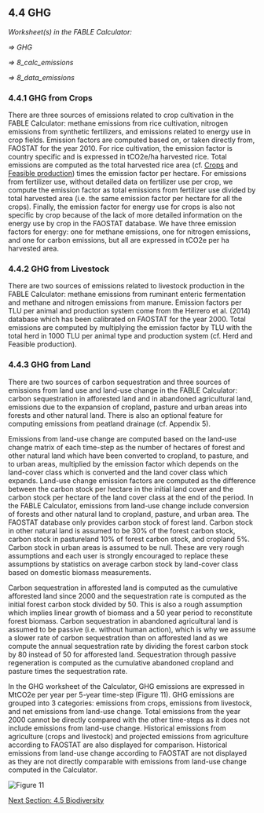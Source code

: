 ## 4.4 GHG

_Worksheet(s) in the FABLE Calculator:_

_⇒ GHG_

_⇒ 8_calc_emissions_

_⇒ 8_data_emissions_

### 4.4.1 GHG from Crops

There are three sources of emissions related to crop cultivation in the FABLE Calculator: methane emissions from rice cultivation, nitrogen emissions from synthetic fertilizers, and emissions related to energy use in crop fields. Emission factors are computed based on, or taken directly from, FAOSTAT for the year 2010. For rice cultivation, the emission factor is country specific and is expressed in tCO2e/ha harvested rice. Total emissions are computed as the total harvested rice area (cf. [Crops](https://github.com/FableCalculator/DocumentationWiki/wiki/3_3.-Crops#33-crops) and [Feasible production](https://github.com/FableCalculator/DocumentationWiki/wiki/3_5.-Feasible-production,-trade,-and-consumption#35-feasible-production-trade-and-consumption)) times the emission factor per hectare. For emissions from fertilizer use, without detailed data on fertilizer use per crop, we compute the emission factor as total emissions from fertilizer use divided by total harvested area (i.e. the same emission factor per hectare for all the crops). Finally, the emission factor for energy use for crops is also not specific by crop because of the lack of more detailed information on the energy use by crop in the FAOSTAT database. We have three emission factors for energy: one for methane emissions, one for nitrogen emissions, and one for carbon emissions, but all are expressed in tCO2e per ha harvested area.

### 4.4.2 GHG from Livestock

There are two sources of emissions related to livestock production in the FABLE Calculator: methane emissions from ruminant enteric fermentation and methane and nitrogen emissions from manure. Emission factors per TLU per animal and production system come from the Herrero et al. (2014) database which has been calibrated on FAOSTAT for the year 2000. Total emissions are computed by multiplying the emission factor by TLU with the total herd in 1000 TLU per animal type and production system (cf. Herd and Feasible production).

### 4.4.3 GHG from Land

There are two sources of carbon sequestration and three sources of emissions from land use and land-use change in the FABLE Calculator: carbon sequestration in afforested land and in abandoned agricultural land, emissions due to the expansion of cropland, pasture and urban areas into forests and other natural land. There is also an optional feature for computing emissions from peatland drainage (cf. Appendix 5).

Emissions from land-use change are computed based on the land-use change matrix of each time-step as the number of hectares of forest and other natural land which have been converted to cropland, to pasture, and to urban areas, multiplied by the emission factor which depends on the land-cover class which is converted and the land cover class which expands. Land-use change emission factors are computed as the difference between the carbon stock per hectare in the initial land cover and the carbon stock per hectare of the land cover class at the end of the period. In the FABLE Calculator, emissions from land-use change include conversion of forests and other natural land to cropland, pasture, and urban area. The FAOSTAT database only provides carbon stock of forest land. Carbon stock in other natural land is assumed to be 30% of the forest carbon stock, carbon stock in pastureland 10% of forest carbon stock, and cropland 5%. Carbon stock in urban areas is assumed to be null. These are very rough assumptions and each user is strongly encouraged to replace these assumptions by statistics on average carbon stock by land-cover class based on domestic biomass measurements.

Carbon sequestration in afforested land is computed as the cumulative afforested land since 2000 and the sequestration rate is computed as the initial forest carbon stock divided by 50. This is also a rough assumption which implies linear growth of biomass and a 50 year period to reconstitute forest biomass. Carbon sequestration in abandoned agricultural land is assumed to be passive (i.e. without human action), which is why we assume a slower rate of carbon sequestration than on afforested land as we compute the annual sequestration rate by dividing the forest carbon stock by 80 instead of 50 for afforested land. Sequestration through passive regeneration is computed as the cumulative abandoned cropland and pasture times the sequestration rate.

In the GHG worksheet of the Calculator, GHG emissions are expressed in MtCO2e per year per 5-year time-step (Figure 11). GHG emissions are grouped into 3 categories: emissions from crops, emissions from livestock, and net emissions from land-use change. Total emissions from the year 2000 cannot be directly compared with the other time-steps as it does not include emissions from land-use change. Historical emissions from agriculture (crops and livestock) and projected emissions from agriculture according to FAOSTAT are also displayed for comparison. Historical emissions from land-use change according to FAOSTAT are not displayed as they are not directly comparable with emissions from land-use change computed in the Calculator.

![Figure 11](https://user-images.githubusercontent.com/68918893/88803407-b20d0800-d1ac-11ea-9f64-bb3690980cde.png)

[Next Section: 4.5 Biodiversity](https://github.com/FableCalculator/DocumentationWiki/wiki/4_5.-Biodiversity)